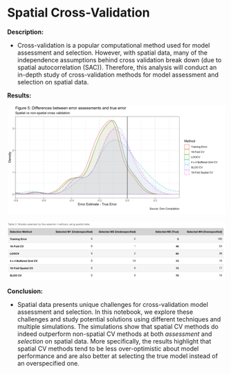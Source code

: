 # Spatial Cross-Validation

**Description:**
- Cross-validation is a popular computational method used for model assessment and selection. However, with spatial data, many of the independence assumptions behind cross validation break down (due to spatial autocorrelation (SAC)). Therefore, this analysis will conduct an in-depth study of cross-validation methods for model assessment and selection on spatial data. 

**Results:** 
<p align="center">
  <img src="./images/plot_1.png" alt="browse_by_tech"
       width="800">
</p>

<p align="center">
  <img src="./images/plot_2.png" alt="browse_by_tech"
       width="800">
</p>

**Conclusion:**
- Spatial data presents unique challenges for cross-validation model assessment and selection. In this notebook, we explore these challenges and study potential solutions using different techniques and multiple simulations. The simulations show
that spatial CV methods do indeed outperform non-spatial CV methods at both *assessment* and *selection* on spatial data. More specifically, the results highlight that spatial CV methods tend to be less over-optimistic about model performance and are also better at selecting the true model instead of an overspecified one. 
